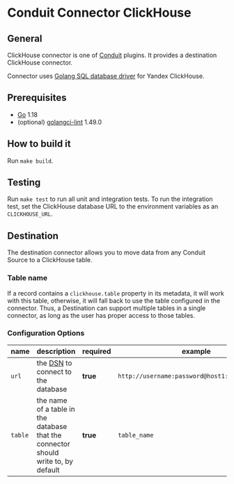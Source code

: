 # Conduit Connector ClickHouse

## General

ClickHouse connector is one of [Conduit](https://github.com/ConduitIO/conduit) plugins. It provides a destination
ClickHouse connector.

Connector uses [Golang SQL database driver](https://github.com/ClickHouse/clickhouse-go) for Yandex ClickHouse.

## Prerequisites

- [Go](https://go.dev/) 1.18
- (optional) [golangci-lint](https://github.com/golangci/golangci-lint) 1.49.0

## How to build it

Run `make build`.

## Testing

Run `make test` to run all unit and integration tests. To run the integration test, set the ClickHouse database URL to
the environment variables as an `CLICKHOUSE_URL`.

## Destination

The destination connector allows you to move data from any Conduit Source to a ClickHouse table.

### Table name

If a record contains a `clickhouse.table` property in its metadata, it will work with this table, otherwise, it will
fall back to use the table configured in the connector. Thus, a Destination can support multiple tables in a single
connector, as long as the user has proper access to those tables.

### Configuration Options

| name        | description                                                                           | required | example                                        |
|-------------|---------------------------------------------------------------------------------------|----------|------------------------------------------------|
| `url`       | the [DSN](https://github.com/ClickHouse/clickhouse-go#dsn) to connect to the database | **true** | `http://username:password@host1:8123/database` |
| `table`     | the name of a table in the database that the connector should write to, by default    | **true** | `table_name`                                   |
